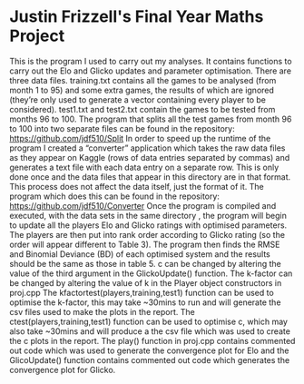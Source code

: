 Justin Frizzell's Final Year Maths Project
===============
This is the program I used to carry out my analyses. It contains functions to carry out the Elo and Glicko updates and parameter optimisation. There are three data files. training.txt contains all the games to be analysed (from month 1 to 95) and some extra games, the results of which are ignored (they’re only used to generate a vector containing every player to be considered). test1.txt and test2.txt contain the games to be tested from months 96 to 100. The program that splits all the test games from month 96 to 100 into two separate files can be found in the repository: https://github.com/jdf510/Split
In order to speed up the runtime of the program I created a “converter” application which takes the raw data files as they appear on Kaggle (rows of data entries separated by commas) and generates a text file with each data entry on a separate row. This is only done once and the data files that appear in this directory are in that format. This process does not affect the data itself, just the format of it. The program which does this can be found in the repository: https://github.com/jdf510/Converter
Once the program is compiled and executed, with the data sets in the same directory , the program will begin to update all the players Elo and Glicko ratings with optimised parameters. The players are then put into rank order according to Glicko rating (so the order will appear different to Table 3). The program then finds the RMSE and Binomial Deviance (BD) of each optimised system and the results should be the same as those in table 5. 
c can be changed by altering the value of the third argument in the GlickoUpdate() function. The k-factor can be changed by altering the value of k in the Player object constructors in proj.cpp
The kfactortest(players,training,test1) function can be used to optimise the k-factor, this may take ~30mins to run and will generate the csv files used to make the plots in the report. 
The ctest(players,training,test1) function can be used to optimise c, which may also take ~30mins and will produce a the csv file which was used to create the c plots in the report. 
The play() function in proj.cpp contains commented out code which was used to generate the convergence plot for Elo and the GlicoUpdate() function contains commented out code which generates the convergence plot for Glicko. 
